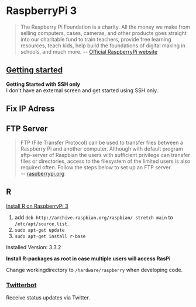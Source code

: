 # RaspberryPi 3
> The Raspberry Pi Foundation is a charity. All the money we make from selling computers, cases, cameras, and other products goes straight into our charitable fund to train teachers, provide free learning resources, teach kids, help build the foundations of digital making in schools, and much more.
> -- [Official RaspberryPi website](www.raspberrypi.org/)


## [Getting started](./getting_started_ssh_only.md)
**Getting Started with SSH only**  
I don't have an external screen and get started using SSH only..  


## **Fix IP Adress**


## FTP Server
> FTP (File Transfer Protocol) can be used to transfer files between a Raspberry Pi and another computer. Although with default program sftp-server of Raspbian the users with sufficient privilege can transfer files or directories, access to the filesystem of the limited users is also required often. Follow the steps below to set up an FTP server.  
> -- [raspberrypi.org](https://www.raspberrypi.org/documentation/remote-access/ftp.md)


## R

[Install R on RaspberryPi 3](http://raspberrypi.stackexchange.com/a/55216)

1. add `deb http://archive.raspbian.org/raspbian/ stretch main` to `/etc/apt/source.list`.
2. `sudo apt-get update`
3. `sudo apt-get install r-base`

Installed Version: 3.3.2

**Install R-packages as root in case multiple users will access RasPi**

Change workingdirectory to `/hardware/raspberry` when developing code.  


### [Twitterbot](./tools/twitterbot.md)
Receive status updates via Twitter.
